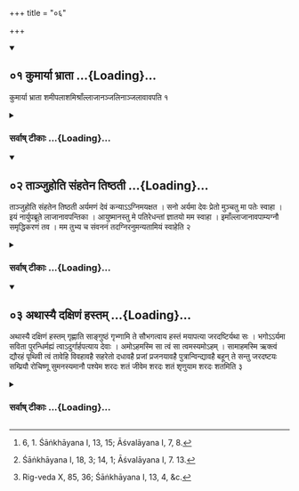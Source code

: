 +++
title = "०६"

+++
<div class="js_include" includetitle="true" newlevelforh1="2" unfilled url="/vedAH_yajuH/vAjasaneyam/sUtram/pAraskara-gRhyam/vishvAsa-prastutiH/1/06/01_kumAryA_bhrAtA.md">
<details open><summary><h2>०१ कुमार्या भ्राता ...{Loading}...</h2></summary>

कुमार्या भ्राता शमीपलाशमिश्राँल्लाजानञ्जलिनाञ्जलावावपति १
</details>
</div>
<div class="js_include collapsed" newlevelforh1="3" title="सर्वाष् टीकाः" unfilled url="/vedAH_yajuH/vAjasaneyam/sUtram/pAraskara-gRhyam/sarvASh_TIkAH/1/06/01_kumAryA_bhrAtA.md">
<details><summary><h3>सर्वाष् टीकाः ...{Loading}...</h3></summary>

1 [^1] . The girl's brother pours out of his joined hands into her joined hands fried grain mixed with Śamī leaves.


[^1]:  6, 1. Śāṅkhāyana I, 13, 15; Āśvalāyana I, 7, 8.


</details>
</div>
<div class="js_include" includetitle="true" newlevelforh1="2" unfilled url="/vedAH_yajuH/vAjasaneyam/sUtram/pAraskara-gRhyam/vishvAsa-prastutiH/1/06/02_tAnjuhoti_saMhatena_tiShThatI.md">
<details open><summary><h2>०२ ताञ्जुहोति संहतेन तिष्ठती ...{Loading}...</h2></summary>

ताञ्जुहोति संहतेन तिष्ठती अर्यमणं देवं कन्याऽऽग्निमयक्षत । सनो अर्यमा देवः प्रेतो मुञ्चतु मा पतेः स्वाहा । इयं नार्युपब्रूते लाजानावपन्तिका । आयुष्मानस्तु मे पतिरेधन्तां ज्ञातयो मम स्वाहा । इमाँल्लाजानावपाम्यग्नौ समृद्धिकरणं तव । मम तुभ्य च संवननं तदग्निरनुमन्यतामियं स्वाहेति २
</details>
</div>
<div class="js_include collapsed" newlevelforh1="3" title="सर्वाष् टीकाः" unfilled url="/vedAH_yajuH/vAjasaneyam/sUtram/pAraskara-gRhyam/sarvASh_TIkAH/1/06/02_tAnjuhoti_saMhatena_tiShThatI.md">
<details><summary><h3>सर्वाष् टीकाः ...{Loading}...</h3></summary>

2 [^2] . This she sacrifices, with firmly joined hands, standing, (while the bridegroom recites the verses,)


[^2]:  Śāṅkhāyana I, 18, 3; 14, 1; Āśvalāyana I, 7. 13.


'To the god Aryaman the girls have made sacrifice, to Agni; may he, god Aryaman, loosen us from here, and not from the husband. Svāhā!

'This woman, strewing grains, prays thus, "May my husband live long; may my relations be prosperous." Svāhā!

'These grains I throw into the fire: may this bring prosperity to thee, and may it unite me with thee. May Agni grant us that. N.N.! Svāhā!'

</details>
</div>
<div class="js_include" includetitle="true" newlevelforh1="2" unfilled url="/vedAH_yajuH/vAjasaneyam/sUtram/pAraskara-gRhyam/vishvAsa-prastutiH/1/06/03_athAsyai_daxiNaM_hastam.md">
<details open><summary><h2>०३ अथास्यै दक्षिणं हस्तम् ...{Loading}...</h2></summary>

अथास्यै दक्षिणं हस्तम् गृह्णाति साङ्गुष्ठं गृभ्णामि ते सौभगत्वाय हस्तं मयापत्या जरदष्टिर्यथा सः । भगोऽऽर्यमा सविता पुरन्धिर्मह्यं त्वाऽदुर्गार्हपत्याय देवाः । अमोऽहमस्मि सा त्वं सा त्वमस्यमोऽहम् । सामाहमस्मि ऋक्त्वं द्यौरहं पृथिवी त्वं तावेहि विवहावहै सहरेतो दधावहै प्रजां प्रजनयावहै पुत्रान्विन्द्यावहै बहून् ते सन्तु जरदष्टयः सम्प्रियौ रोचिष्णू सुमनस्यमानौ पश्येम शरदः शतं जीवेम शरदः शतं शृणुयाम शरदः शतमिति ३
</details>
</div>
<div class="js_include collapsed" newlevelforh1="3" title="सर्वाष् टीकाः" unfilled url="/vedAH_yajuH/vAjasaneyam/sUtram/pAraskara-gRhyam/sarvASh_TIkAH/1/06/03_athAsyai_daxiNaM_hastam.md">
<details><summary><h3>सर्वाष् टीकाः ...{Loading}...</h3></summary>

3 [^3] . He then seizes her right hand together with the thumb, with (the verses),


[^3]:  Rig-veda X, 85, 36; Śāṅkhāyana I, 13, 4, &c.


'I seize thy hand for the sake of happiness, that thou mayst live to old age with me, thy husband. Bhaga, Aryaman, Sāvitrī, Purandhi, the gods have given thee to me that we may rule our house.

'This am I, that art thou; that art thou, this am I. The Sāman am I, the Ṛc thou; the heaven I, the earth thou.

'Come! Let us marry. Let us unite our sperm. Let us beget offspring. Let us acquire many sons, and may they reach old age.

'Loving, bright, with genial minds may we see a hundred autumns, may we live a hundred autumns, may we hear a hundred autumns!'

</details>
</div>